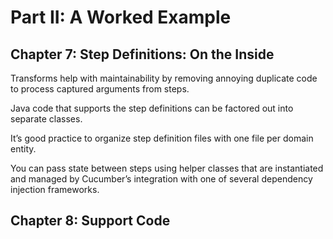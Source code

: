 # Part II: A Worked Example

## Chapter 7: Step Definitions: On the Inside

Transforms help with maintainability by removing annoying duplicate code to process captured arguments from steps.

Java code that supports the step definitions can be factored out into separate classes.

It’s good practice to organize step definition files with one file per domain entity.

You can pass state between steps using helper classes that are instantiated and managed by Cucumber’s integration with one of several dependency injection frameworks.

## Chapter 8: Support Code
